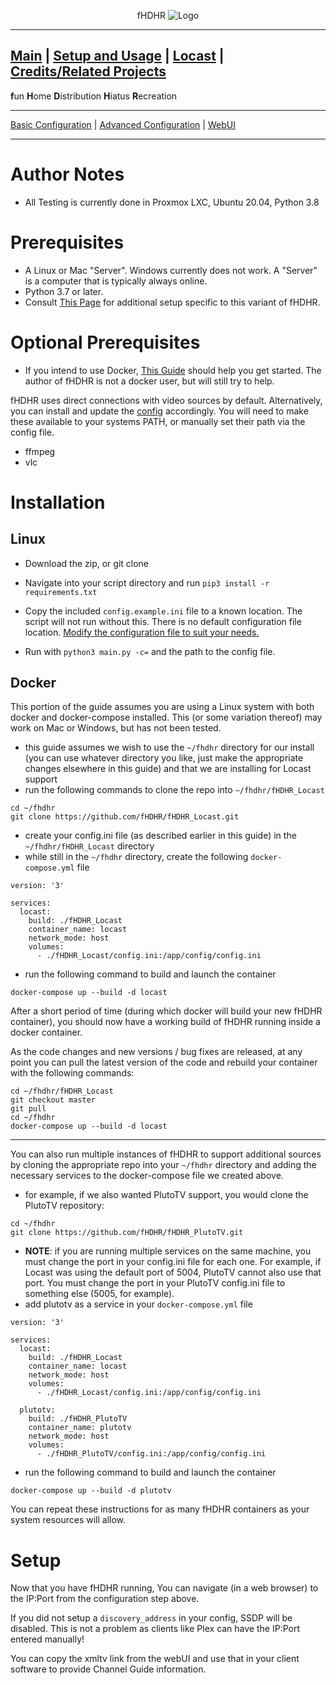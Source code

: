 <p align="center">fHDHR    <img src="images/logo.ico" alt="Logo"/></p>

---
[Main](README.md)  |  [Setup and Usage](Usage.md)  |  [Locast](Origin.md)  |  [Credits/Related Projects](Related-Projects.md)
---
**f**un
**H**ome
**D**istribution
**H**iatus
**R**ecreation

---

[Basic Configuration](Config.md)  | [Advanced Configuration](ADV_Config.md) |  [WebUI](WebUI.md)

---

# Author Notes

* All Testing is currently done in Proxmox LXC, Ubuntu 20.04, Python 3.8


# Prerequisites

* A Linux or Mac "Server". Windows currently does not work. A "Server" is a computer that is typically always online.
* Python 3.7 or later.
* Consult [This Page](Origin.md) for additional setup specific to this variant of fHDHR.


# Optional Prerequisites
* If you intend to use Docker, [This Guide](https://docs.docker.com/get-started/) should help you get started. The author of fHDHR is not a docker user, but will still try to help.

fHDHR uses direct connections with video sources by default. Alternatively, you can install and update the [config](Config.md) accordingly. You will need to make these available to your systems PATH, or manually set their path via the config file.

* ffmpeg
* vlc


# Installation

## Linux

* Download the zip, or git clone
* Navigate into your script directory and run `pip3 install -r requirements.txt`
* Copy the included `config.example.ini` file to a known location. The script will not run without this. There is no default configuration file location. [Modify the configuration file to suit your needs.](Config.md)

* Run with `python3 main.py -c=` and the path to the config file.


## Docker
This portion of the guide assumes you are using a Linux system with both docker and docker-compose installed. This (or some variation thereof) may work on Mac or Windows, but has not been tested.

* this guide assumes we wish to use the `~/fhdhr` directory for our install (you can use whatever directory you like, just make the appropriate changes elsewhere in this guide) and that we are installing for Locast support
* run the following commands to clone the repo into `~/fhdhr/fHDHR_Locast`
```
cd ~/fhdhr
git clone https://github.com/fHDHR/fHDHR_Locast.git
```
* create your config.ini file (as described earlier in this guide) in the `~/fhdhr/fHDHR_Locast` directory
* while still in the `~/fhdhr` directory, create the following `docker-compose.yml` file
```
version: '3'

services:
  locast:
    build: ./fHDHR_Locast
    container_name: locast
    network_mode: host
    volumes:
      - ./fHDHR_Locast/config.ini:/app/config/config.ini
```
* run the following command to build and launch the container
```
docker-compose up --build -d locast
```

After a short period of time (during which docker will build your new fHDHR container), you should now have a working build of fHDHR running inside a docker container. 

As the code changes and new versions / bug fixes are released, at any point you can pull the latest version of the code and rebuild your container with the following commands:
```
cd ~/fhdhr/fHDHR_Locast
git checkout master
git pull
cd ~/fhdhr
docker-compose up --build -d locast
```
<hr />

You can also run multiple instances of fHDHR to support additional sources by cloning the appropriate repo into your `~/fhdhr` directory and adding the necessary services to the docker-compose file we created above. 

* for example, if we also wanted PlutoTV support, you would clone the PlutoTV repository:
```
cd ~/fhdhr
git clone https://github.com/fHDHR/fHDHR_PlutoTV.git
```
* **NOTE**: if you are running multiple services on the same machine, you must change the port in your config.ini file for each one. For example, if Locast was using the default port of 5004, PlutoTV cannot also use that port. You must change the port in your PlutoTV config.ini file to something else (5005, for example).
* add plutotv as a service in your `docker-compose.yml` file
```
version: '3'

services:
  locast:
    build: ./fHDHR_Locast
    container_name: locast
    network_mode: host
    volumes:
      - ./fHDHR_Locast/config.ini:/app/config/config.ini
      
  plutotv:
    build: ./fHDHR_PlutoTV
    container_name: plutotv
    network_mode: host
    volumes:
      - ./fHDHR_PlutoTV/config.ini:/app/config/config.ini
```
* run the following command to build and launch the container
```
docker-compose up --build -d plutotv
```

You can repeat these instructions for as many fHDHR containers as your system resources will allow.

# Setup

Now that you have fHDHR running, You can navigate (in a web browser) to the IP:Port from the configuration step above.

If you did not setup a `discovery_address` in your config, SSDP will be disabled. This is not a problem as clients like Plex can have the IP:Port entered manually!

You can copy the xmltv link from the webUI and use that in your client software to provide Channel Guide information.

